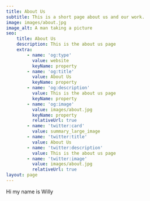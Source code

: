```yaml
---
title: About Us
subtitle: This is a short page about us and our work.
image: images/about.jpg
image_alt: A man taking a picture
seo:
    title: About Us
    description: This is the about us page
    extra:
        - name: 'og:type'
          value: website
          keyName: property
        - name: 'og:title'
          value: About Us
          keyName: property
        - name: 'og:description'
          value: This is the about us page
          keyName: property
        - name: 'og:image'
          value: images/about.jpg
          keyName: property
          relativeUrl: true
        - name: 'twitter:card'
          value: summary_large_image
        - name: 'twitter:title'
          value: About Us
        - name: 'twitter:description'
          value: This is the about us page
        - name: 'twitter:image'
          value: images/about.jpg
          relativeUrl: true
layout: page
---
```


Hi my name is Willy
